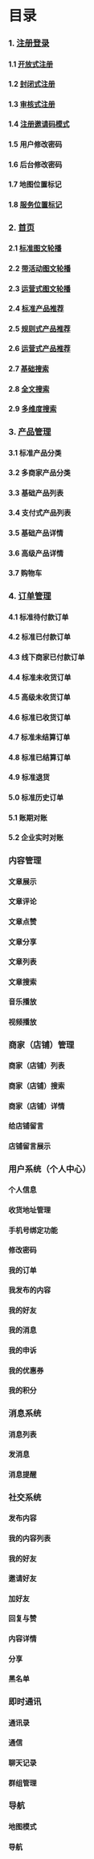 # 目录
### 1. [注册登录](https://github.com/husu/funStandard/blob/master/%E6%B3%A8%E5%86%8C%E7%99%BB%E5%BD%95.md)
#### 1.1 [开放式注册](https://github.com/husu/funStandard/blob/master/%E6%B3%A8%E5%86%8C%E7%99%BB%E5%BD%95.md#11-开放式注册)
#### 1.2 [封闭式注册](https://github.com/husu/funStandard/blob/master/%E6%B3%A8%E5%86%8C%E7%99%BB%E5%BD%95.md#12-封闭式注册)
#### 1.3 [审核式注册](https://github.com/husu/funStandard/blob/master/%E6%B3%A8%E5%86%8C%E7%99%BB%E5%BD%95.md#13-审核式注册)
#### 1.4 [注册邀请码模式](https://github.com/husu/funStandard/blob/master/%E6%B3%A8%E5%86%8C%E7%99%BB%E5%BD%95.md#14-注册邀请码模式)
#### 1.5 用户修改密码
#### 1.6 后台修改密码
#### 1.7 地图位置标记
#### 1.8 [服务位置标记](https://github.com/husu/funStandard/blob/master/%E6%B3%A8%E5%86%8C%E7%99%BB%E5%BD%95.md#18-服务位置标记)

### 2. [首页](https://github.com/husu/funStandard/blob/master/%E9%A6%96%E9%A1%B5.md)
#### 2.1 [标准图文轮播](https://github.com/husu/funStandard/blob/master/%E9%A6%96%E9%A1%B5.md#标准图文轮播)
#### 2.2 [带活动图文轮播](https://github.com/husu/funStandard/blob/master/%E9%A6%96%E9%A1%B5.md#带活动图文轮播)
#### 2.3 [运营式图文轮播](https://github.com/husu/funStandard/blob/master/%E9%A6%96%E9%A1%B5.md#运营式图文轮播)
#### 2.4 [标准产品推荐](https://github.com/husu/funStandard/blob/master/%E9%A6%96%E9%A1%B5.md#标准产品推荐)
#### 2.5 [规则式产品推荐](https://github.com/husu/funStandard/blob/master/%E9%A6%96%E9%A1%B5.md#规则式产品推荐)
#### 2.6 [运营式产品推荐](https://github.com/husu/funStandard/blob/master/%E9%A6%96%E9%A1%B5.md#运营式产品推荐)
#### 2.7 [基础搜索](https://github.com/husu/funStandard/blob/master/%E9%A6%96%E9%A1%B5.md#基础搜索)
#### 2.8 [全文搜索](https://github.com/husu/funStandard/blob/master/%E9%A6%96%E9%A1%B5.md#全文搜索)
#### 2.9 [多维度搜索](https://github.com/husu/funStandard/blob/master/%E9%A6%96%E9%A1%B5.md#多维度搜索)

### 3. [产品管理](https://github.com/husu/funStandard/blob/master/%E4%BA%A7%E5%93%81%E7%AE%A1%E7%90%86.md)
#### 3.1 标准产品分类
#### 3.2 多商家产品分类
#### 3.3 基础产品列表
#### 3.4 支付式产品列表
#### 3.5 基础产品详情
#### 3.6 高级产品详情
#### 3.7 购物车

### 4. [订单管理](https://github.com/husu/funStandard/blob/master/%E8%AE%A2%E5%8D%95%E7%AE%A1%E7%90%86.md)
#### 4.1 标准待付款订单
#### 4.2 标准已付款订单
#### 4.3 线下商家已付款订单
#### 4.4 标准未收货订单
#### 4.5 高级未收货订单
#### 4.6 标准已收货订单
#### 4.7 标准未结算订单
#### 4.8 标准已结算订单
#### 4.9 标准退货
#### 5.0 标准历史订单
#### 5.1 账期对账
#### 5.2 企业实时对账

### 内容管理
#### 文章展示
#### 文章评论
#### 文章点赞
#### 文章分享
#### 文章列表
#### 文章搜索
#### 音乐播放
#### 视频播放

### 商家（店铺）管理
#### 商家（店铺）列表
#### 商家（店铺）搜索
#### 商家（店铺）详情
#### 给店铺留言
#### 店铺留言展示

### 用户系统（个人中心）
#### 个人信息
#### 收货地址管理
#### 手机号绑定功能
#### 修改密码
#### 我的订单
#### 我发布的内容
#### 我的好友
#### 我的消息
#### 我的申诉
#### 我的优惠券
#### 我的积分

### 消息系统
#### 消息列表
#### 发消息
#### 消息提醒

### 社交系统
#### 发布内容
#### 我的内容列表
#### 我的好友
#### 邀请好友
#### 加好友
#### 回复与赞
#### 内容详情
#### 分享
#### 黑名单

### 即时通讯
#### 通讯录
#### 通信
#### 聊天记录
#### 群组管理

### 导航
#### 地图模式
#### 导航
